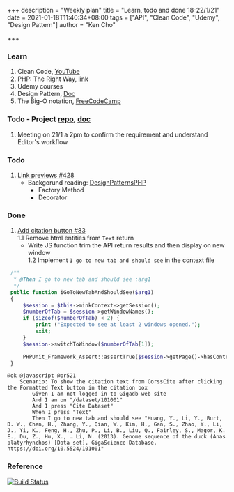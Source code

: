 +++
description = "Weekly plan"
title = "Learn, todo and done 18-22/1/21"
date = 2021-01-18T11:40:34+08:00
tags = ["API", "Clean Code", "Udemy", "Design Pattern"]
author = "Ken Cho"

+++  
### Learn
1. Clean Code, [YouTube](https://www.youtube.com/watch?v=7EmboKQH8lM)
2. PHP: The Right Way, [link](https://phptherightway.com/)
3. Udemy courses
4. Design Pattern, [Doc](https://designpatternsphp.readthedocs.io/en/latest/README.html)
5. The Big-O notation, [FreeCodeCamp](https://www.freecodecamp.org/news/big-o-notation/)  

### Todo - Project [repo](https://github.com/kencho51/mint_doi), [doc](https://docs.google.com/document/d/1CopK9e9QclOd91WRN1LREEBefMDb5cWoHiElj3IfKLc/edit#)
1. Meeting on 21/1 a 2pm to confirm the requirement and understand Editor's workflow


### Todo
1. [Link previews #428](https://github.com/gigascience/gigadb-website/issues/428)
    - Backgorund reading: [DesignPatternsPHP](https://designpatternsphp.readthedocs.io/en/latest/README.html)
        - Factory Method  
        - Decorator  

### Done
1. [Add citation button #83](https://github.com/gigascience/gigadb-website/pull/521)  
   1.1 Remove html entities from `Text` return  
      - Write JS function trim the API return results and then display on new window  
   1.2 Implement `I go to new tab and should see` in the context file  
```php
 /**
  * @Then I go to new tab and should see :arg1
  */
 public function iGoToNewTabAndShouldSee($arg1)
 {
     $session = $this->minkContext->getSession();
     $numberOfTab = $session->getWindowNames();
     if (sizeof($numberOfTab) < 2) {
         print ("Expected to see at least 2 windows opened.");
         exit;
     }
     $session->switchToWindow($numberOfTab[1]);

     PHPUnit_Framework_Assert::assertTrue($session->getPage()->hasContent($arg1));
 }
```
```gherkin
@ok @javascript @pr521
	Scenario: To show the citation text from CorssCite after clicking the Formatted Text button in the citation box
		Given I am not logged in to Gigadb web site
		And I am on "/dataset/101001"
		And I press "Cite Dataset"
		When I press "Text"
		Then I go to new tab and should see "Huang, Y., Li, Y., Burt, D. W., Chen, H., Zhang, Y., Qian, W., Kim, H., Gan, S., Zhao, Y., Li, J., Yi, K., Feng, H., Zhu, P., Li, B., Liu, Q., Fairley, S., Magor, K. E., Du, Z., Hu, X., … Li, N. (2013). Genome sequence of the duck (Anas platyrhynchos) [Data set]. GigaScience Database. https://doi.org/10.5524/101001"

```

### Reference


[![Build Status](https://travis-ci.com/kencho51/gigathing.svg?branch=master)](https://travis-ci.com/kencho51/gigathing)

